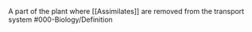 A part of the plant where [[Assimilates]] are removed from the transport system
#000-Biology/Definition 